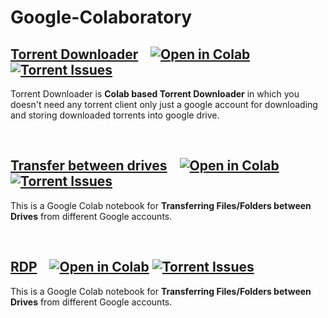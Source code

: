 # Google-Colaboratory

## [Torrent Downloader](Torrent%20to%20Gdrive%E2%9C%85.ipynb) &nbsp;&nbsp; [![Open in Colab][Colab Badge]][Torrent Notebook] [![Torrent Issues][Torrent Issues]](https://github.com/PradyumnaKrishna/Colab-Hacks/issues/labels/Torrent%20Downloader)
Torrent Downloader is **Colab based Torrent Downloader** in which you doesn't need any torrent client only just a google account for downloading and storing downloaded torrents into google drive.

<br />

## [Transfer between drives](Transfer%20between%20drives%E2%9C%85.ipynb) &nbsp;&nbsp; [![Open in Colab][Colab Badge]][Transfer between drives Notebook] [![Torrent Issues][Torrent Issues]](https://github.com/PradyumnaKrishna/Colab-Hacks/issues/labels/Torrent%20Downloader)
This is a Google Colab notebook for **Transferring Files/Folders between Drives** from different Google accounts.

<br />

## [RDP](RDP%E2%9C%85.ipynb) &nbsp;&nbsp; [![Open in Colab][Colab Badge]][RDP Notebook] [![Torrent Issues][Torrent Issues]](https://github.com/PradyumnaKrishna/Colab-Hacks/issues/labels/Torrent%20Downloader)
This is a Google Colab notebook for **Transferring Files/Folders between Drives** from different Google accounts.

<br />


[Colab Badge]:          https://colab.research.google.com/assets/colab-badge.svg
[License-Badge]:        https://img.shields.io/badge/License-MIT-blue.svg
[Torrent Issues]:       https://img.shields.io/github/issues/PradyumnaKrishna/Colab-Hacks/Torrent%20Downloader?label=Issues
[Torrent Notebook]:     https://colab.research.google.com/github/james00000007/Google-Colaboratory/blob/main/Torrent%20to%20Gdrive%E2%9C%85.ipynb
[Transfer between drives Issues]:            https://img.shields.io/github/issues/PradyumnaKrishna/Colab-Hacks/Colab%20RDP?label=Issues
[Transfer between drives Notebook]:         https://colab.research.google.com/github/james00000007/Google-Colaboratory/blob/main/Transfer%20between%20drives%E2%9C%85.ipynb
[RDP Issues]:          https://img.shields.io/github/issues/PradyumnaKrishna/Colab-Hacks/Code%20Server?label=Issues
[RDP Notebook]:        https://colab.research.google.com/github/james00000007/Google-Colaboratory/blob/main/RDP%E2%9C%85.ipynb
